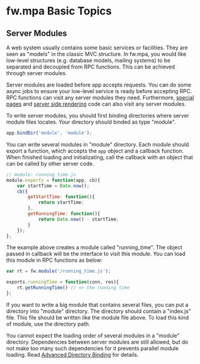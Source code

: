 # fw.mpa Basic Topics #

## Server Modules ##

A web system usually contains some basic services or facilities.
They are seen as "models" in the classic MVC structure.
In fw.mpa, you would like low-level structures (e.g. database models, mailing systems) to be separated and decoupled from RPC functions.
This can be achieved through server modules.

Server modules are loaded before app accepts requests.
You can do some async jobs to ensure your low-level service is ready before accepting RPC.
RPC functions can visit any server modules they need.
Furthermore, [special pages](special_pages.md) and [server side rendering](rendering.md) code can also visit any server modules.

To write server modules, you should first binding directories where server module files locates.
Your directory should binded as type "module".

```js
app.bindDir('module', 'module');
```

You can write several modules in "module" directory.
Each module should export a function, which accepts the `app` object and a callback function.
When finished loading and initializating, call the callback with an object that can be called by other server code.

```js
// module: running_time.js
module.exports = function(app, cb){
	var startTime = Date.now();
	cb({
		getStartTime: function(){
			return startTime;
		},
		getRunningTime: function(){
			return Date.now() - startTime;
		}
	});
};
```

The example above creates a module called "running_time".
The object passed in callback will be the interface to visit this module.
You can load this module in RPC functions as below:

```js
var rt = fw.module('/running_time.js');

exports.runningTime = function(conn, res){
	rt.getRunningTime() // => the running time
};
```

If you want to write a big module that contains several files, you can put a directory into "module" directory.
The directory should contain a "index.js" file. This file should be written like the module file above.
To load this kind of module, use the directory path.

You cannot expect the loading order of several modules in a "module" directory.
Dependencies between server modules are still allowed, but do not make too many such dependencies for it prevents parallel module loading.
Read [Advanced Directory Binding](../advanced_topics/advanced_dir_binding.md) for details.
